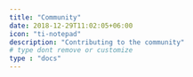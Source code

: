```yaml
---
title: "Community"
date: 2018-12-29T11:02:05+06:00
icon: "ti-notepad"
description: "Contributing to the community"
# type dont remove or customize
type : "docs"
---
```

